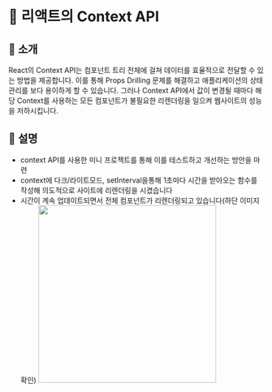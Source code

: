 # 🚀 리액트의 Context API 

## 📌 소개  
React의 Context API는 컴포넌트 트리 전체에 걸쳐 데이터를 효율적으로 전달할 수 있는 방법을 제공합니다. 이를 통해 Props Drilling 문제를 해결하고 애플리케이션의 상태관리를 보다 용이하게 할 수 있습니다.
그러나 Context API에서 값이 변경될 때마다 해당 Context를 사용하는 모든 컴포넌트가 불필요한 리렌더링을 일으켜 웹사이트의 성능을 저하시킵니다.

## 🎯 설명
- context API를 사용한 미니 프로젝트를 통해 이를 테스트하고 개선하는 방안을 마련
- context에 다크/라이트모드, setInterval을통해 1초마다 시간을 받아오는 함수를 작성해 의도적으로 사이트에 리렌더링을 시켰습니다
- 시간이 계속 업데이트되면서 전체 컴포넌트가 리렌더링되고 있습니다(하단 이미지 확인)
  <image src="./src/assets/readme/개선전.jpg" width="350px" />


